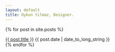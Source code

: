 ```yaml
---
layout: default
title: Oykun Yilmaz, Designer.
---
```


<div class="col-12">

{% for post in site.posts %}
<div class="row">
	<article>
		<a href="{{ post.url }}">{{ post.title }}</a>
		<time datetime="{{ post.date | date: "%Y-%m-%d" }}" class="text-grey">{{ post.date | date_to_long_string }}</time>
	</article>
</div>
{% endfor %}

</div>